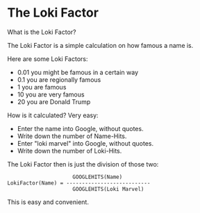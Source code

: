 # The Loki Factor

What is the Loki Factor?

The Loki Factor is a simple calculation on how famous a name is.

Here are some Loki Factors:

- 0.01 you might be famous in a certain way
- 0.1 you are regionally famous
- 1 you are famous
- 10 you are very famous
- 20 you are Donald Trump

How is it calculated?  Very easy:

- Enter the name into Google, without quotes.
- Write down the number of Name-Hits.
- Enter "loki marvel" into Google, without quotes.
- Write down the number of Loki-Hits.

The Loki Factor then is just the division of those two:

                         GOOGLEHITS(Name)
    LokiFactor(Name) = ---------------------------
                         GOOGLEHITS(Loki Marvel)

This is easy and convenient.
